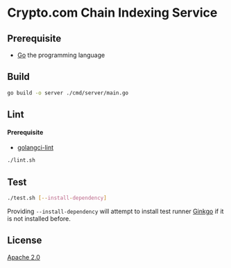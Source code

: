 # Crypto.com Chain Indexing Service

## Prerequisite

- [Go](https://golang.org/dl/) the programming language

## Build

```bash
go build -o server ./cmd/server/main.go
```

## Lint

#### Prerequisite

- [golangci-lint](https://github.com/golangci/golangci-lint)

```bash
./lint.sh
```

## Test

```bash
./test.sh [--install-dependency]
```

Providing `--install-dependency` will attempt to install test runner [Ginkgo](https://github.com/onsi/ginkgo) if it is not installed before.

## License

[Apache 2.0](./LICENSE)